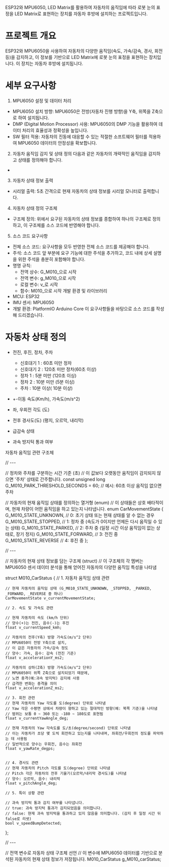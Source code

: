 
ESP32와 MPU6050, LED Matrix를 활용하여 
자동차의 움직임에 따라 
로봇 눈의 표정을 LED Matrix로 표현하는 장치를 
자동차 후방에 설치하는 프로젝트입니다.

# 프로젝트 개요
ESP32와 MPU6050을 사용하여 
자동차의 다양한 움직임(속도, 가속/감속, 경사, 회전 등)을 감지하고, 
이 정보를 기반으로 LED Matrix에 
로봇 눈의 표정을 표현하는 장치입니다. 
이 장치는 자동차 후방에 설치됩니다.

# 세부 요구사항
1. MPU6050 설정 및 데이터 처리
 * MPU6050 설치 방향: MPU6050은 전방(자동차 진행 방향)을 Y축, 위쪽을 Z축으로 하여 설치됩니다.
 * DMP (Digital Motion Processor) 사용: MPU6050의 DMP 기능을 활용하여 데이터 처리의 효율성과 정확성을 높입니다.
 * SW 필터 적용: 자동차의 진동에 대응할 수 있는 적절한 소프트웨어 필터를 적용하여 MPU6050 데이터의 안정성을 확보합니다.
2. 자동차 움직임 감지 및 상태 정의
다음과 같은 자동차의 개략적인 움직임을 감지하고 상태를 정의해야 합니다.
 *  
3. 자동차 상태 정보 출력
 * 시리얼 출력: 5초 간격으로 현재 자동차의 상태 정보를 시리얼 모니터로 출력합니다.
4. 자동차 상태 정의 구조체
 * 구조체 정의: 위에서 요구된 자동차의 상태 정보를 종합하여 하나의 구조체로 정의하고, 이 구조체를 소스 코드에 반영해야 합니다.
5. 소스 코드 요구사항
 * 전체 소스 코드: 요구사항을 모두 반영한 전체 소스 코드를 제공해야 합니다.
 * 주석: 소스 코드 앞 부분에 요구 기능에 대한 주석을 추가하고, 코드 내에 상세 설명을 위한 주석을 충분히 포함해야 합니다.
 * 명명 규칙:
   * 전역 상수: G_M010_으로 시작
   * 전역 변수: g_M010_으로 시작
   * 로컬 변수: v_로 시작
   * 함수: M010_으로 시작
개발 환경 및 라이브러리
 * MCU: ESP32
 * IMU 센서: MPU6050
 * 개발 환경: PlatformIO Arduino Core
이 요구사항들을 바탕으로 소스 코드를 작성해 드리겠습니다.




# 자동차 상태 정의

* 전진, 후진, 정차, 주차
  * 신호대기 1 : 60초 미만 정차
  * 신호대기 2 : 120초 미만 정차(60초 이상)
  * 정차 1 : 5분 미만 (120초 이싱)
  * 정차 2 : 10분 미만 (5분 이싱)
  * 주차 : 10분 이상( 10분 이상)
  
* +-이동 속도(Km/h), 가속도(m/s^2)
  
* 좌, 우회전 각도 (도)
* 전후 경사도(도) (평지, 오르막, 내리막)
* 급감속 상태
* 과속 방지턱 통과 여부

자동차 움직임 관련 구조체

// ---

// 정차와 주차를 구분하는 시간 기준 (초)
// 이 값보다 오랫동안 움직임이 감지되지 않으면 '주차' 상태로 간주합니다.
const unsigned long G_M010_PARK_THRESHOLD_SECONDS = 60; // 예시: 60초 이상 움직임 없으면 주차

// 자동차의 현재 움직임 상태를 정의하는 열거형 (enum)
// 이 상태들은 상호 배타적이며, 현재 차량이 어떤 움직임을 하고 있는지 나타냅니다.
enum CarMovementState {
    G_M010_STATE_UNKNOWN,   // 0: 초기 상태 또는 현재 상태를 알 수 없는 경우
    G_M010_STATE_STOPPED,   // 1: 정차 중 (속도가 0이지만 언제든 다시 움직일 수 있는 상태)
    G_M010_STATE_PARKED,    // 2: 주차 중 (일정 시간 이상 움직임이 없는 상태로, 장기 정지)
    G_M010_STATE_FORWARD,   // 3: 전진 중
    G_M010_STATE_REVERSE    // 4: 후진 중
};

// ---

// 자동차의 현재 상태 정보를 담는 구조체 (struct)
// 이 구조체의 각 멤버는 MPU6050 센서 데이터 분석을 통해 얻어진 자동차의 다양한 움직임 특성을 나타냄

struct M010_CarStatus {
    // 1. 자동차 움직임 상태 관련

    // 현재 자동차의 움직임 상태 (G_M010_STATE_UNKNOWN, _STOPPED, _PARKED, _FORWARD, _REVERSE 중 하나)
    CarMovementState v_currentMovementState;

    // 2. 속도 및 가속도 관련

    // 현재 자동차의 속도 (km/h 단위)
    // 양수(+)는 전진, 음수(-)는 후진
    float v_currentSpeed_kmh;

    // 자동차의 전후(Y축) 방향 가속도(m/s^2 단위)
    // MPU6050이 전방 Y축으로 설치, 
    // 이 값은 자동차의 가속/감속 정도
    // 양수: 가속, 음수: 감속 (전진 기준)
    float v_accelerationY_ms2;

    // 자동차의 상하(Z축) 방향 가속도(m/s^2 단위)
    // MPU6050이 위쪽 Z축으로 설치되었기 때문에,
    // 노면 충격(예:과속 방지턱) 감지에 사용
    // 급격한 변화는 충격을 의미
    float v_accelerationZ_ms2;

    // 3. 회전 관련
    // 현재 자동차의 Yaw 각도를 도(degree) 단위로 나타냄
    // Yaw 각은 수평면 상에서 차량이 향하고 있는 절대적인 방향(예: 북쪽 기준)을 나타냄
    // 범위는 보통 0 ~ 360 또는 -180 ~ 180도로 표현됨
    float v_currentYawAngle_deg;

    // 현재 자동차의 Yaw 각속도를 도/초(degree/second) 단위로 나타냄
    // 이는 자동차가 초당 몇 도씩 회전하고 있는지를 나타내며, 좌회전/우회전의 정도를 파악하는 데 사용됨
    // 일반적으로 양수는 우회전, 음수는 좌회전
    float v_yawRate_degps;

  
    // 4. 경사도 관련
    // 현재 자동차의 Pitch 각도를 도(degree) 단위로 나타냄
    // Pitch 각은 자동차의 전후 기울기(오르막/내리막 경사도)를 나타냄
    // 양수: 오르막, 음수: 내리막 
    float v_pitchAngle_deg;

    // 5. 특이 상황 관련

    // 과속 방지턱 통과 감지 여부를 나타냅니다.
    // true: 과속 방지턱 통과가 감지되었음을 의미합니다.
    // false: 현재 과속 방지턱을 통과하고 있지 않음을 의미합니다. (감지 후 일정 시간 뒤 false로 리셋)
    bool v_speedBumpDetected;
};

// ---

// 전역 변수로 자동차 상태 구조체 선언
// 이 변수에 MPU6050 데이터를 기반으로 분석된 자동차의 현재 상태 정보가 저장됩니다.
M010_CarStatus g_M010_carStatus;

